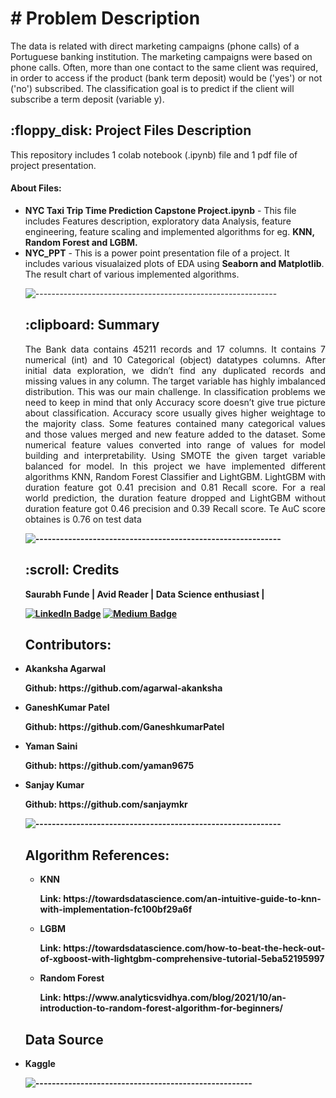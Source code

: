 
# # Problem Description
The data is related with direct marketing campaigns (phone calls) of a Portuguese banking institution. The marketing campaigns were based on phone calls. Often, more than one contact to the same client was required, in order to access if the product (bank term deposit) would be ('yes') or not ('no') subscribed. The classification goal is to predict if the client will subscribe a term deposit (variable y).

<h2> :floppy_disk: Project Files Description</h2>

<p>This repository includes 1 colab notebook (.ipynb) file and 1 pdf file of project presentation. </p>
<h4>About Files:</h4>
<ul>
<li><b>NYC Taxi Trip Time Prediction Capstone Project.ipynb</b> - This file includes Features description, exploratory data Analysis, feature engineering, feature scaling and implemented algorithms for eg. <b>KNN, Random Forest and LGBM.</b></li> 
 <li><b>NYC_PPT</b> -  This is a power point presentation file of a project. It includes various visualaized plots of EDA using <b>Seaborn and Matplotlib</b>. The result chart of various implemented algorithms.</li>
  

![------------------------------------------------------------](https://raw.githubusercontent.com/andreasbm/readme/master/assets/lines/rainbow.png)

<h2> :clipboard: Summary</h2>
<p align="justify">The Bank data contains 45211 records and 17 columns. It contains 7 numerical (int) and 10 Categorical (object) datatypes columns. After initial data exploration, we didn’t find any duplicated records and missing values in any column. The target variable has highly imbalanced distribution. This was our main challenge. In classification problems we need to keep in mind that only Accuracy score doesn’t give true picture about classification. Accuracy score usually
gives higher weightage to the majority class. Some features contained many categorical values and those values merged and new feature added to the dataset. Some numerical feature values converted into range of values for model building and interpretability. Using SMOTE the given target variable balanced for model. In this project we have implemented different algorithms KNN, Random Forest Classifier and LightGBM. LightGBM with duration feature got 0.41 precision and 0.81 Recall score. For a real world prediction, the duration feature dropped and LightGBM without duration feature got 0.46 precision and 0.39 Recall score. Te AuC score obtaines is 0.76 on test data<b/></p>

![------------------------------------------------------------](https://raw.githubusercontent.com/andreasbm/readme/master/assets/lines/rainbow.png)

<!-- CREDITS -->
<h2 id="credits"> :scroll: Credits</h2>

Saurabh Funde  | Avid Reader | Data Science enthusiast |

[![LinkedIn Badge](https://img.shields.io/badge/LinkedIn-0077B5?style=for-the-badge&logo=linkedin&logoColor=white)](https://www.linkedin.com/in/saurabhfunde/)
[![Medium Badge](https://img.shields.io/badge/Medium-1DA1F2?style=for-the-badge&logo=medium&logoColor=white)](https://medium.com/@saurabh.f)

 <h2>Contributors:</h2>
  <li><p>Akanksha Agarwal</p>
      <p>Github: https://github.com/agarwal-akanksha</p>
  <li><p>GaneshKumar Patel</p>
      <p>Github: https://github.com/GaneshkumarPatel</p>
  <li><p>Yaman Saini</p>
      <p>Github: https://github.com/yaman9675</p>
  <li><p>Sanjay Kumar</p>
      <p>Github: https://github.com/sanjaymkr</p>
   

![------------------------------------------------------------](https://raw.githubusercontent.com/andreasbm/readme/master/assets/lines/rainbow.png)
<h2>Algorithm References:</h2>
<ul>
  <li><p>KNN</p>
      <p>Link: https://towardsdatascience.com/an-intuitive-guide-to-knn-with-implementation-fc100bf29a6f</p>
  </li>
  <li><p>LGBM</p>
      <p>Link: https://towardsdatascience.com/how-to-beat-the-heck-out-of-xgboost-with-lightgbm-comprehensive-tutorial-5eba52195997</p>
  </li>
  <li><p>Random Forest</p>
      <p>Link: https://www.analyticsvidhya.com/blog/2021/10/an-introduction-to-random-forest-algorithm-for-beginners/</p>
  </li>
</ul>
 
 <h2>Data Source</h2>
  <li><p>Kaggle</p>

![-----------------------------------------------------](https://raw.githubusercontent.com/andreasbm/readme/master/assets/lines/rainbow.png)
